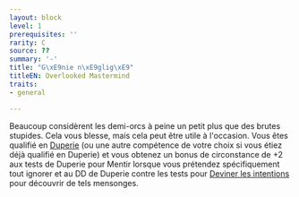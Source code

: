 ```yaml
---
layout: block
level: 1
prerequisites: ''
rarity: C
source: ??
summary: '-'
title: "G\xE9nie n\xE9glig\xE9"
titleEN: Overlooked Mastermind
traits:
- general

---
```


<p><span id="ctl00_MainContent_DetailedOutput">Beaucoup considèrent les demi-orcs à peine un petit plus que des brutes stupides. Cela vous blesse, mais cela peut être utile à l'occasion. Vous êtes qualifié en <a href="https://2e.aonprd.com/Skills.aspx?ID=5">Duperie</a> (ou une autre compétence de votre choix si vous étiez déjà qualifié en Duperie) et vous obtenez un bonus de circonstance de +2 aux tests de Duperie pour Mentir lorsque vous prétendez spécifiquement tout ignorer et au DD de Duperie contre les tests pour <a href="https://2e.aonprd.com/Actions.aspx?ID=85">Deviner les intentions</a> pour découvrir de tels mensonges.&nbsp;</span></p>